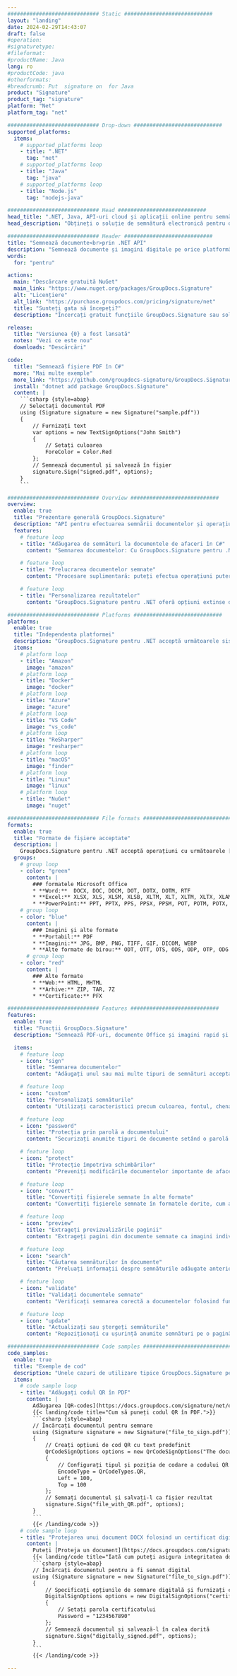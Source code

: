 ```yaml
---
############################# Static ############################
layout: "landing"
date: 2024-02-29T14:43:07
draft: false
#operation: 
#signaturetype: 
#fileformat: 
#productName: Java
lang: ro
#productCode: java
#otherformats: 
#breadcrumb: Put  signature on  for Java
product: "Signature"
product_tag: "signature"
platform: "Net"
platform_tag: "net"

############################# Drop-down ############################
supported_platforms:
  items:
    # supported_platforms loop
    - title: ".NET"
      tag: "net"
    # supported_platforms loop
    - title: "Java"
      tag: "java"
    # supported_platforms loop
    - title: "Node.js"
      tag: "nodejs-java"

############################# Head ############################
head_title: ".NET, Java, API-uri cloud și aplicații online pentru semnătura documentelor"
head_description: "Obțineți o soluție de semnătură electronică pentru documente all-in-one pentru .NET, Java și aplicații bazate pe cloud. Semnează online formate comune de documente folosind funcția simplă de glisare și plasare"

############################# Header ############################
title: "Semnează documente<br>prin .NET API"
description: "Semnează documente și imagini digitale pe orice platformă folosind API-urile noastre flexibile și soluțiile bazate pe aplicații pentru programatori și utilizatori finali."
words:
  for: "pentru"

actions:
  main: "Descărcare gratuită NuGet"
  main_link: "https://www.nuget.org/packages/GroupDocs.Signature"
  alt: "Licențiere"
  alt_link: "https://purchase.groupdocs.com/pricing/signature/net"
  title: "Sunteți gata să începeți?"
  description: "Încercați gratuit funcțiile GroupDocs.Signature sau solicitați o licență"

release:
  title: "Versiunea {0} a fost lansată"
  notes: "Vezi ce este nou"
  downloads: "Descărcări"

code:
  title: "Semnează fișiere PDF în C#"
  more: "Mai multe exemple"
  more_link: "https://github.com/groupdocs-signature/GroupDocs.Signature-for-.NET"
  install: "dotnet add package GroupDocs.Signature"
  content: |
    ```csharp {style=abap}   
    // Selectați documentul PDF
    using (Signature signature = new Signature("sample.pdf"))
    {
        // Furnizați text
        var options = new TextSignOptions("John Smith")
        {
            // Setați culoarea
            ForeColor = Color.Red
        };
        // Semnează documentul și salvează în fișier
        signature.Sign("signed.pdf", options);
    }
    ```

############################# Overview ############################
overview:
  enable: true
  title: "Prezentare generală GroupDocs.Signature"
  description: "API pentru efectuarea semnării documentelor și operațiunilor conexe în aplicațiile .NET"
  features:
    # feature loop
    - title: "Adăugarea de semnături la documentele de afaceri în C#"
      content: "Semnarea documentelor: Cu GroupDocs.Signature pentru .NET, puteți adăuga diferite tipuri de semnături, cum ar fi text, imagini, coduri de bare și certificate digitale, la documentele PDF și Office. Acest API vă permite să vă semnați documentele cu aproape orice tip de date, inclusiv metadate ascunse."

    # feature loop
    - title: "Prelucrarea documentelor semnate"
      content: "Procesare suplimentară: puteți efectua operațiuni puternice pe documente semnate folosind GroupDocs.Signature. Aceasta include căutarea semnăturilor existente în documentele de afaceri și verificarea lor folosind criterii specifice. În plus, puteți prelua informații despre document și pagini de previzualizare prin intermediul acestui API .NET."

    # feature loop
    - title: "Personalizarea rezultatelor"
      content: "GroupDocs.Signature pentru .NET oferă opțiuni extinse de personalizare. Puteți poziționa cu precizie semnăturile oriunde pe pagina unui document și puteți ajusta aspectul acestora folosind o varietate de setări. În plus, acest API acceptă salvarea documentelor procesate într-o gamă largă de formate acceptate."

############################# Platforms ############################
platforms:
  enable: true
  title: "Independenta platformei"
  description: "GroupDocs.Signature pentru .NET acceptă următoarele sisteme de operare, cadre și manageri de pachete"
  items:
    # platform loop
    - title: "Amazon"
      image: "amazon"
    # platform loop
    - title: "Docker"
      image: "docker"
    # platform loop
    - title: "Azure"
      image: "azure"
    # platform loop
    - title: "VS Code"
      image: "vs_code"
    # platform loop
    - title: "ReSharper"
      image: "resharper"
    # platform loop
    - title: "macOS"
      image: "finder"
    # platform loop
    - title: "Linux"
      image: "linux"
    # platform loop
    - title: "NuGet"
      image: "nuget"

############################# File formats ############################
formats:
  enable: true
  title: "Formate de fișiere acceptate"
  description: |
    GroupDocs.Signature pentru .NET acceptă operațiuni cu următoarele [formate de fișiere](https://docs.groupdocs.com/signature/net/supported-document-formats/).
  groups:
    # group loop
    - color: "green"
      content: |
        ### formatele Microsoft Office
        * **Word:**  DOCX, DOC, DOCM, DOT, DOTX, DOTM, RTF
        * **Excel:** XLSX, XLS, XLSM, XLSB, XLTM, XLT, XLTM, XLTX, XLAM, SXC, SpreadsheetML
        * **PowerPoint:** PPT, PPTX, PPS, PPSX, PPSM, POT, POTM, POTX, PPTM
    # group loop
    - color: "blue"
      content: |
        ### Imagini și alte formate
        * **Portabil:** PDF
        * **Imagini:** JPG, BMP, PNG, TIFF, GIF, DICOM, WEBP
        * **Alte formate de birou:** ODT, OTT, OTS, ODS, ODP, OTP, ODG
      # group loop
    - color: "red"
      content: |
        ### Alte formate
        * **Web:** HTML, MHTML
        * **Arhive:** ZIP, TAR, 7Z
        * **Certificate:** PFX

############################# Features ############################
features:
  enable: true
  title: "Funcții GroupDocs.Signature"
  description: "Semnează PDF-uri, documente Office și imagini rapid și precis"

  items:
    # feature loop
    - icon: "sign"
      title: "Semnarea documentelor"
      content: "Adăugați unul sau mai multe tipuri de semnături acceptate cu precizie la orice poziție specificată pe documentele de afaceri."

    # feature loop
    - icon: "custom"
      title: "Personalizați semnăturile"
      content: "Utilizați caracteristici precum culoarea, fontul, chenarul, rotația etc., pentru a configura aspectul semnăturilor."

    # feature loop
    - icon: "password"
      title: "Protecția prin parolă a documentului"
      content: "Securizați anumite tipuri de documente setând o parolă după semnare."

    # feature loop
    - icon: "protect"
      title: "Protecție împotriva schimbărilor"
      content: "Preveniți modificările documentelor importante de afaceri după ce adăugați o semnătură cu un certificat digital."

    # feature loop
    - icon: "convert"
      title: "Convertiți fișierele semnate în alte formate"
      content: "Convertiți fișierele semnate în formatele dorite, cum ar fi salvarea unui document Word ca PDF."

    # feature loop
    - icon: "preview"
      title: "Extrageți previzualizările paginii"
      content: "Extrageți pagini din documente semnate ca imagini individuale pentru procesări viitoare."

    # feature loop
    - icon: "search"
      title: "Căutarea semnăturilor în documente"
      content: "Preluați informații despre semnăturile adăugate anterior în anumite documente."

    # feature loop
    - icon: "validate"
      title: "Validați documentele semnate"
      content: "Verificați semnarea corectă a documentelor folosind funcții de validare."

    # feature loop
    - icon: "update"
      title: "Actualizați sau ștergeți semnăturile"
      content: "Repoziționați cu ușurință anumite semnături pe o pagină, modificați-le textul sau ștergeți-le fără probleme."

############################# Code samples ############################
code_samples:
  enable: true
  title: "Exemple de cod"
  description: "Unele cazuri de utilizare tipice GroupDocs.Signature pentru operațiuni .NET"
  items:
    # code sample loop
    - title: "Adăugați codul QR în PDF"
      content: |
        Adăugarea [QR-codes](https://docs.groupdocs.com/signature/net/esign-document-with-qr-code-signature/) la anumite pagini de documente PDF poate îmbunătăți procesele de afaceri. Mai jos este un exemplu despre cum să adăugați un cod QR utilizând GroupDocs.Signature.
        {{< landing/code title="Cum să puneți codul QR în PDF.">}}
        ```csharp {style=abap}
        // Încărcați documentul pentru semnare
        using (Signature signature = new Signature("file_to_sign.pdf"))
        {
            // Creați opțiuni de cod QR cu text predefinit
            QrCodeSignOptions options = new QrCodeSignOptions("The document is approved by John Smith")
            {
                // Configurați tipul și poziția de codare a codului QR pe ​​pagină
                EncodeType = QrCodeTypes.QR,
                Left = 100,
                Top = 100
            };
            // Semnați documentul și salvați-l ca fișier rezultat
            signature.Sign("file_with_QR.pdf", options);
        }
        ```
        {{< /landing/code >}}
    # code sample loop
    - title: "Protejarea unui document DOCX folosind un certificat digital"
      content: |
        Puteți [Proteja un document](https://docs.groupdocs.com/signature/net/esign-document-with-digital-signature/) folosind semnături personale sau corporative stocate ca certificate digitale. Astfel de documente protejate nu pot fi modificate fără invalidarea semnăturii.
        {{< landing/code title="Iată cum puteți asigura integritatea documentului.">}}
        ```csharp {style=abap}   
        // Încărcați documentul pentru a fi semnat digital
        using (Signature signature = new Signature("file_to_sign.pdf"))
        {
            // Specificați opțiunile de semnare digitală și furnizați calea către fișierul de certificat
            DigitalSignOptions options = new DigitalSignOptions("certificate.pfx")
            {
                // Setați parola certificatului
                Password = "1234567890"
            };
            // Semnează documentul și salvează-l în calea dorită
            signature.Sign("digitally_signed.pdf", options);
        }
        ```
        {{< /landing/code >}}

---
```

